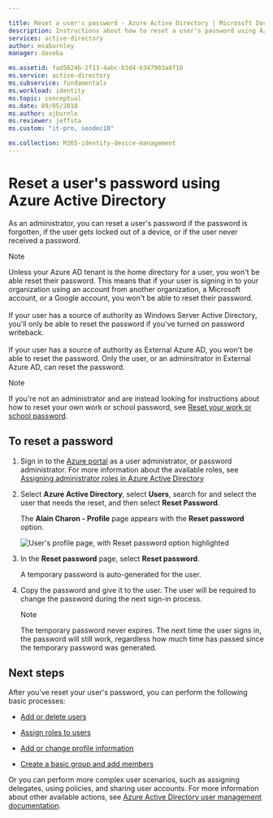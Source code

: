 ```yaml
---

title: Reset a user's password - Azure Active Directory | Microsoft Docs
description: Instructions about how to reset a user's password using Azure Active Directory.
services: active-directory
author: msaburnley
manager: daveba

ms.assetid: fad5624b-2f13-4abc-b3d4-b347903a8f16
ms.service: active-directory
ms.subservice: fundamentals
ms.workload: identity
ms.topic: conceptual
ms.date: 09/05/2018
ms.author: ajburnle
ms.reviewer: jeffsta
ms.custom: "it-pro, seodec18"

ms.collection: M365-identity-device-management
---
```

# Reset a user's password using Azure Active Directory

As an administrator, you can reset a user's password if the password is forgotten, if the user gets locked out of a device, or if the user never received a password.

>[!Note]
>Unless your Azure AD tenant is the home directory for a user, you won't be able reset their password. This means that if your user is signing in to your organization using an account from another organization, a Microsoft account, or a Google account, you won't be able to reset their password.<br><br>If your user has a source of authority as Windows Server Active Directory, you'll only be able to reset the password if you've turned on password writeback.<br><br>If your user has a source of authority as External Azure AD, you won't be able to reset the password. Only the user, or an adminsitrator in External Azure AD, can reset the password.

>[!Note]
>If you're not an administrator and are instead looking for instructions about how to reset your own work or school password, see [Reset your work or school password](../user-help/active-directory-passwords-update-your-own-password.md).

## To reset a password

1. Sign in to the [Azure portal](https://portal.azure.com/) as a user administrator, or password administrator. For more information about the available roles, see [Assigning administrator roles in Azure Active Directory](../users-groups-roles/directory-assign-admin-roles.md#available-roles)

2. Select **Azure Active Directory**, select **Users**, search for and select the user that needs the reset, and then select **Reset Password**.

    The **Alain Charon - Profile** page appears with the **Reset password** option.

    ![User's profile page, with Reset password option highlighted](media/active-directory-users-reset-password-azure-portal/user-profile-reset-password-link.png)

3. In the **Reset password** page, select **Reset password**.

    A temporary password is auto-generated for the user.

4. Copy the password and give it to the user. The user will be required to change the password during the next sign-in process.

    >[!Note]
    >The temporary password never expires. The next time the user signs in, the password will still work, regardless how much time has passed since the temporary password was generated.

## Next steps

After you've reset your user's password, you can perform the following basic processes:

- [Add or delete users](add-users-azure-active-directory.md)

- [Assign roles to users](active-directory-users-assign-role-azure-portal.md)

- [Add or change profile information](active-directory-users-profile-azure-portal.md)

- [Create a basic group and add members](active-directory-groups-create-azure-portal.md)

Or you can perform more complex user scenarios, such as assigning delegates, using policies, and sharing user accounts. For more information about other available actions, see [Azure Active Directory user management documentation](../users-groups-roles/index.yml).
